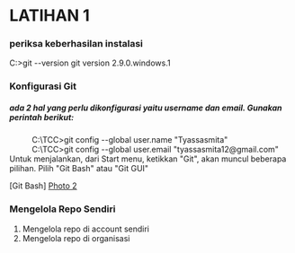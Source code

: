 # LATIHAN 1
### periksa keberhasilan instalasi
  C:\>git --version 
  git version 2.9.0.windows.1
### Konfigurasi Git 
##### ada 2 hal yang perlu dikonfigurasi yaitu username dan email. Gunakan perintah berikut:
 <dd> C:\TCC>git config --global user.name "Tyassasmita" </dd>
 <dd> C:\TCC>git config --global user.email "tyassasmita12@gmail.com" </dd></

### Untuk menjalankan, dari Start menu, ketikkan "Git", akan muncul beberapa pilihan. Pilih "Git Bash" atau "Git GUI"
  
  [Git Bash] 
  [Photo 2](https://github.com/Tyassasmita/tekn-cloud-computing/blob/master/minggu-01/2.jpg "Git UI")
### Mengelola Repo Sendiri
1. Mengelola repo di account sendiri
2. Mengelola repo di organisasi
